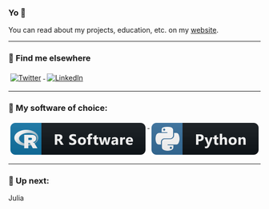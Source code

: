 ### Yo 👋

You can read about my projects, education, etc. on my [website](http://www.datacolorado.com). 

---
### 📢 Find me elsewhere

<p>
  <a href="https://twitter.com/rtelmore">
    <img src="https://raw.githubusercontent.com/MikeCodesDotNET/MikeCodesDotNET/a8abbf37441f3253f74ea255a47f289208d7568c/Resources/twitter.svg" alt="Twitter" style="vertical-align:top; margin:4px">
  </a>  

  <a href="https://www.linkedin.com/in/rtelmore/">
    <img src="https://raw.githubusercontent.com/MikeCodesDotNET/MikeCodesDotNET/a8abbf37441f3253f74ea255a47f289208d7568c/Resources/linkedIn.svg" alt="LinkedIn" style="vertical-align:top; margin:4px">
  </a>
</p>

<hr>

### 🚧 My software of choice:

<p>
  <a href="https://www.r-project.org/">
    <img src="https://raw.githubusercontent.com/MikeCodesDotNET/ColoredBadges/master/svg/dev/languages/rsoftware.svg" alt="R" style="vertical-align:top; margin:4px">
  </a>

 <a href="https://www.python.org">
    <img src="https://raw.githubusercontent.com/MikeCodesDotNET/ColoredBadges/master/svg/dev/languages/python.svg" alt="Python" style="vertical-align:top; margin:4px">
  </a>

---
### 🌱 Up next:
Julia


<!--
**rtelmore/rtelmore** is a ✨ _special_ ✨ repository because its `README.md` (this file) appears on your GitHub profile.

Here are some ideas to get you started:

- 🔭 I’m currently working on ...
- 🌱 I’m currently learning ...
- 👯 I’m looking to collaborate on ...
- 🤔 I’m looking for help with ...
- 💬 Ask me about ...
- 📫 How to reach me: ...
- 😄 Pronouns: ...
- ⚡ Fun fact: ...
-->
